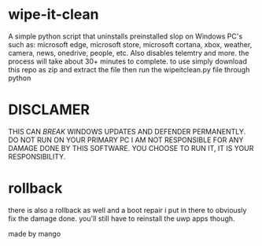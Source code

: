 # wipe-it-clean


A simple python script that uninstalls preinstalled slop on Windows PC's such as: microsoft edge, microsoft store, microsoft cortana, xbox, weather, camera, news, onedrive, people, etc. Also disables telemtry and more. the process will take about 30+ minutes to complete. to use simply download this repo as zip and extract the file then run the wipeitclean.py file through python
# DISCLAMER
THIS CAN *BREAK* WINDOWS UPDATES AND DEFENDER PERMANENTLY. DO NOT RUN ON YOUR PRIMARY PC 
I AM NOT RESPONSIBLE FOR ANY DAMAGE DONE BY THIS SOFTWARE. YOU CHOOSE TO RUN IT, IT IS YOUR RESPONSIBILITY.
# rollback
there is also a rollback as well and a boot repair i put in there to obviously fix the damage done. you'll still have to reinstall the uwp apps though.







made by mango
